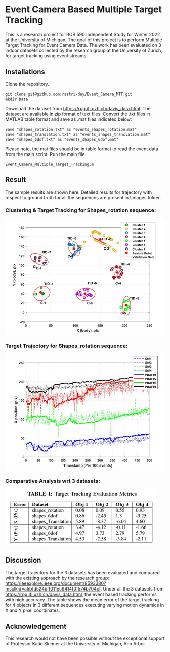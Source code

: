 # Event Camera Based Multiple Target Tracking
This is a research project for ROB 590 Independent Study for Winter 2022 at the University of Michigan. The goal of this project is to perform Multiple Target Tracking for Event Camera Data. The work has been evaluated on 3 indoor datasets collected by the research group at the University of Zurich, for target tracking using event streams. 
## Installations
Clone the repository.
```
git clone git@github.com:rastri-dey/Event_Camera_MTT.git
mkdir Data
```
Download the dataset from https://rpg.ifi.uzh.ch/davis_data.html.
The dataset are available in zip format of text files. Convert the .txt files in MATLAB table format and save as .mat files indicated below:
```
Save "shapes_rotation.txt" as "events_shapes_rotation.mat"
Save "shapes_translation.txt" as "events_shapes_translation.mat"
Save "shapes_6dof.txt" as "events_shapes_6dof.mat"
```
Please note, the mat files should be in table format to read the event data from the main script. Run the main file.
```
Event_Camera_Multiple_Target_Tracking.m
```

## Result
The sample results are shown here. Detailed results for trajectory with respect to ground truth for all the sequences are present in \images folder.
### Clustering & Target Tracking for Shapes_rotation sequence:
![](images/Cluster_Track_ValGate.jpg)
### Target Trajectory for Shapes_rotation sequence:
![](images/GT_Traj_X_shapes_Rot.jpg)
### Comparative Analysis wrt 3 datasets:
![](images/Evaluation_Error_Table.jpg)

## Discussion
The target trajectory for the 3 datasets has been evaluated and compared with the existing approach by the research group: https://ieeexplore.ieee.org/document/8593380?msclkid=a5bfd524bff011ec9414f0f574b704cf. Under all the 3 datasets from https://rpg.ifi.uzh.ch/davis_data.html, the event based tracking performs with high accuracy. The table shows the mean error of the target tracking for 4 objects in 3 different sequences executing varying motion dynamics in X and Y pixel coordinates. 

## Acknowledgement
This research would not have been possible without the exceptional support of Professor Katie Skinner at the University of Michigan, Ann Arbor.
